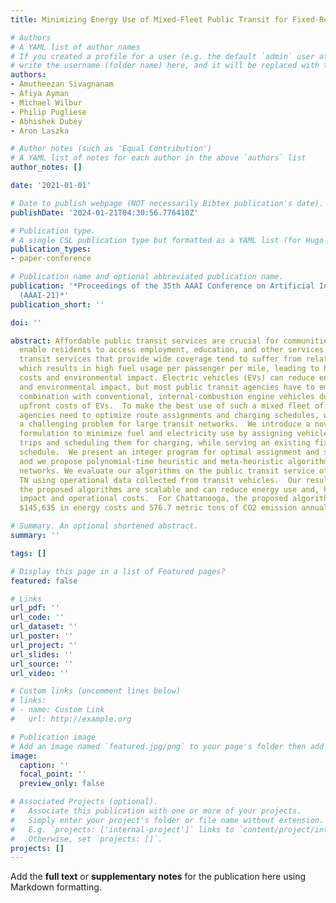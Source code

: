 ```yaml
---
title: Minimizing Energy Use of Mixed-Fleet Public Transit for Fixed-Route Service

# Authors
# A YAML list of author names
# If you created a profile for a user (e.g. the default `admin` user at `content/authors/admin/`), 
# write the username (folder name) here, and it will be replaced with their full name and linked to their profile.
authors:
- Amutheezan Sivagnanam
- Afiya Ayman
- Michael Wilbur
- Philip Pugliese
- Abhishek Dubey
- Aron Laszka

# Author notes (such as 'Equal Contribution')
# A YAML list of notes for each author in the above `authors` list
author_notes: []

date: '2021-01-01'

# Date to publish webpage (NOT necessarily Bibtex publication's date).
publishDate: '2024-01-21T04:30:56.776410Z'

# Publication type.
# A single CSL publication type but formatted as a YAML list (for Hugo requirements).
publication_types:
- paper-conference

# Publication name and optional abbreviated publication name.
publication: '*Proceedings of the 35th AAAI Conference on Artificial Intelligence
  (AAAI-21)*'
publication_short: ''

doi: ''

abstract: Affordable public transit services are crucial for communities since they
  enable residents to access employment, education, and other services.  Unfortunately,
  transit services that provide wide coverage tend to suffer from relatively low utilization,
  which results in high fuel usage per passenger per mile, leading to high operating
  costs and environmental impact. Electric vehicles (EVs) can reduce energy costs
  and environmental impact, but most public transit agencies have to employ them in
  combination with conventional, internal-combustion engine vehicles due to the high
  upfront costs of EVs.  To make the best use of such a mixed fleet of vehicles, transit
  agencies need to optimize route assignments and charging schedules, which presents
  a challenging problem for large transit networks.  We introduce a novel problem
  formulation to minimize fuel and electricity use by assigning vehicles to transit
  trips and scheduling them for charging, while serving an existing fixed-route transit
  schedule.  We present an integer program for optimal assignment and scheduling,
  and we propose polynomial-time heuristic and meta-heuristic algorithms for larger
  networks. We evaluate our algorithms on the public transit service of Chattanooga,
  TN using operational data collected from transit vehicles.  Our results show that
  the proposed algorithms are scalable and can reduce energy use and, hence, environmental
  impact and operational costs.  For Chattanooga, the proposed algorithms can save
  $145,635 in energy costs and 576.7 metric tons of CO2 emission annually.

# Summary. An optional shortened abstract.
summary: ''

tags: []

# Display this page in a list of Featured pages?
featured: false

# Links
url_pdf: ''
url_code: ''
url_dataset: ''
url_poster: ''
url_project: ''
url_slides: ''
url_source: ''
url_video: ''

# Custom links (uncomment lines below)
# links:
# - name: Custom Link
#   url: http://example.org

# Publication image
# Add an image named `featured.jpg/png` to your page's folder then add a caption below.
image:
  caption: ''
  focal_point: ''
  preview_only: false

# Associated Projects (optional).
#   Associate this publication with one or more of your projects.
#   Simply enter your project's folder or file name without extension.
#   E.g. `projects: ['internal-project']` links to `content/project/internal-project/index.md`.
#   Otherwise, set `projects: []`.
projects: []
---
```


Add the **full text** or **supplementary notes** for the publication here using Markdown formatting.

